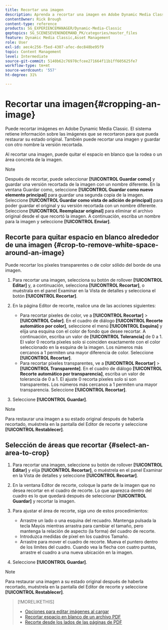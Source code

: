 ```yaml
---
title: Recortar una imagen
description: Aprenda a recortar una imagen en Adobe Dynamic Media Classic.
contentOwner: Rick Brough
content-type: reference
products: SG_EXPERIENCEMANAGER/Dynamic-Media-Classic
geptopics: SG_SCENESEVENONDEMAND_PK/categories/master_files
feature: Dynamic Media Classic,Asset Management
role: User
exl-id: aec4c256-f5ed-4307-afec-dec848be95f9
topic: Content Management
level: Intermediate
source-git-commit: 5140b62c76970cfcee271664f11b1ff605625fe7
workflow-type: tm+mt
source-wordcount: '557'
ht-degree: 31%

---
```


# Recortar una imagen{#cropping-an-image}

Puede recortar imágenes en Adobe Dynamic Media Classic. El sistema retiene información sobre las imágenes que se recortaron para que pueda restaurar su estado original. También puede recortar una imagen y guardar con otro nombre la versión recortada.

Al recortar una imagen, puede quitar el espacio en blanco que la rodea o un área concreta de la imagen.

>[!NOTE]
>
>Después de recortar, puede seleccionar **[!UICONTROL Guardar como]** y guardar una versión recortada de la imagen con un nombre diferente. En la ventana Guardar como, seleccione **[!UICONTROL Guardar como nuevo elemento principal]** para guardar una segunda copia de la imagen. Seleccione **[!UICONTROL Guardar como vista de adición de principal]** para poder guardar el original y su versión recortada con un nombre diferente. Seleccione **[!UICONTROL Reemplazar original]** para eliminar el archivo original desde el que recortó la imagen. A continuación, escriba un nombre para la imagen y seleccione **[!UICONTROL Enviar]**.

## Recorte para quitar espacio en blanco alrededor de una imagen {#crop-to-remove-white-space-around-an-image}

Puede recortar los píxeles transparentes o de color sólido del borde de una imagen.

1. Para recortar una imagen, selecciona su botón de rollover **[!UICONTROL Editar]** y, a continuación, selecciona **[!UICONTROL Recortar]**, o muéstrala en el panel Examinar en la Vista de detalles y selecciona el botón **[!UICONTROL Recortar]**.
1. En la página Editor de recorte, realice una de las acciones siguientes:

   * Para recortar píxeles de color, ve a **[!UICONTROL Recortar]** > **[!UICONTROL Color]**. En el cuadro de diálogo **[!UICONTROL Recorte automático por color]**, seleccione el menú **[!UICONTROL Esquina]** y elija una esquina con el color de fondo que desee recortar. A continuación, escriba un valor de **[!UICONTROL Tolerancia]** de 0 a 1. El valor 0 recorta píxeles solo si coinciden exactamente con el color seleccionado en la esquina de la imagen. Los números más cercanos a 1 permiten una mayor diferencia de color. Seleccione **[!UICONTROL Recortar]**.
   * Para recortar píxeles transparentes, ve a **[!UICONTROL Recortar]** > **[!UICONTROL Transparente]**. En el cuadro de diálogo **[!UICONTROL Recorte automático por transparencia]**, escriba un valor de tolerancia de 0 a 1. El ajuste 0 recorta píxeles solo si son transparentes. Los números más cercanos a 1 permiten una mayor transparencia. Seleccione **[!UICONTROL Recortar]**.

1. Seleccione **[!UICONTROL Guardar]**.

>[!NOTE]
>
>Para restaurar una imagen a su estado original después de haberla recortado, muéstrela en la pantalla del Editor de recorte y seleccione **[!UICONTROL Restablecer]**.

## Selección de áreas que recortar {#select-an-area-to-crop}

1. Para recortar una imagen, seleccione su botón de rollover **[!UICONTROL Editar]** y elija **[!UICONTROL Recortar]**, o muéstrela en el panel Examinar en la Vista de detalles y seleccione **[!UICONTROL Recortar]**.

1. En la ventana Editor de recorte, coloque la parte de la imagen que no desea recortar en el cuadro de recorte. Lo que aparezca dentro del cuadro es lo que quedará después de seleccionar **[!UICONTROL Guardar]** y recortar la imagen.
1. Para ajustar el área de recorte, siga uno de estos procedimientos:

   * Arrastre un lado o una esquina del recuadro. Mantenga pulsada la tecla Mayús mientras arrastra para cambiar el tamaño, pero mantenga la relación de aspecto (la forma) del cuadro de recorte.
   * Introduzca medidas de píxel en los cuadros Tamaño.
   * Arrastre para mover el cuadro de recorte. Mueva el puntero dentro de los límites del cuadro. Cuando vea la flecha con cuatro puntas, arrastre el cuadro a una nueva ubicación en la imagen.

1. Seleccione **[!UICONTROL Guardar]**.

>[!NOTE]
>
>Para restaurar una imagen a su estado original después de haberla recortado, muéstrela en la pantalla del Editor de recorte y seleccione **[!UICONTROL Restablecer]**.

>[!MORELIKETHIS]
>
>* [Opciones para editar imágenes al cargar](image-editing-options-upload.md#image-editing-options-at-upload)
>* [Recortar espacio en blanco de un archivo PDF](pdfs.md#cropping_white_space_from_a_pdf_file)
>* [Recorte desde los lados de las páginas de PDF](pdfs.md#cropping_from_the_sides_of_pdf_pages)
